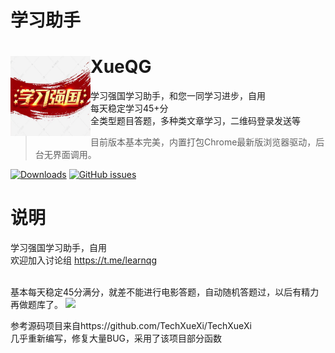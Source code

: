# 学习助手

<div>
  <img width="128" height="128" align="left" src="./img/Icon.png" alt="XueQG"/>
  <h1>XueQG</h1>
  <p>学习强国学习助手，和您一同学习进步，自用<br>
  每天稳定学习45+分<br>
  全类型题目答题，多种类文章学习，二维码登录发送等<br>
  </p>
</div>


> 目前版本基本完美，内置打包Chrome最新版浏览器驱动，后台无界面调用。

[![Downloads](https://img.shields.io/github/downloads/imkenf/XueQG/total.svg)](https://github.com/imkenf/XueQG/releases/latest)
[![GitHub issues](https://img.shields.io/github/issues/imkenf/XueQG)](https://github.com/imkenf/XueQG/issues)


# 说明
学习强国学习助手，自用<br>
欢迎加入讨论组
https://t.me/learnqg

<br>
基本每天稳定45分满分，就差不能进行电影答题，自动随机答题过，以后有精力再做题库了。

<img src="https://raw.githubusercontent.com/imkenf/Xue/main/0001.jpg" width="65%">

参考源码项目来自https://github.com/TechXueXi/TechXueXi <br>
几乎重新编写，修复大量BUG，采用了该项目部分函数<br>

